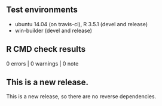 ## Test environments
* ubuntu 14.04 (on travis-ci), R 3.5.1 (devel and release)
* win-builder (devel and release)

## R CMD check results

0 errors | 0 warnings | 0 note

## This is a new release.
This is a new release, so there are no reverse dependencies.

